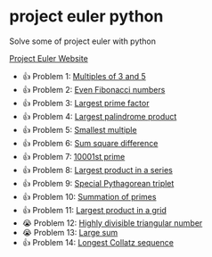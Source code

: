 # project euler python

Solve some of project euler with python

[Project Euler Website](https://projecteuler.net/)

- :thumbsup: Problem 1: [Multiples of 3 and 5](./problem1.py)
- :thumbsup: Problem 2: [Even Fibonacci numbers](./problem2.py)
- :thumbsup: Problem 3: [Largest prime factor](./problem3.py)
- :thumbsup: Problem 4: [Largest palindrome product](./problem4.py)
- :thumbsup: Problem 5: [Smallest multiple](./problem5.py)
- :thumbsup: Problem 6: [Sum square difference](./problem6.py)
- :thumbsup: Problem 7: [10001st prime](./problem7.py)
- :thumbsup: Problem 8: [Largest product in a series](./problem8.py)
- :thumbsup: Problem 9: [Special Pythagorean triplet](./problem9.py)
- :thumbsup: Problem 10: [Summation of primes](./problem10.py)
- :thumbsup: Problem 11: [Largest product in a grid](./problem11.py)
- :sob: Problem 12: [Highly divisible triangular number](./problem12.py)
- :sob: Problem 13: [Large sum](./problem13.py)
- :thumbsup: Problem 14: [Longest Collatz sequence](./problem14.py)
